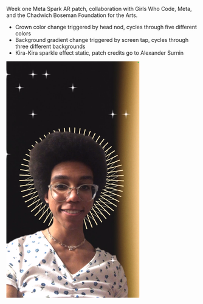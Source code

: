 <p align="center">
  
  Week one Meta Spark AR patch, collaboration with Girls Who Code, Meta, and the Chadwich Boseman Foundation for the Arts.
  
  <ul>
    <li>Crown color change triggered by head nod, cycles through five different colors</li>
    <li>Background gradient change triggered by screen tap, cycles through three different backgrounds</li>
    <li>Kira-Kira sparkle effect static, patch credits go to Alexander Surnin</li>
  </ul>
  <img src="https://raw.githubusercontent.com/violaflora/meta-spark-filters/main/GWC%20x%20Meta%20x%20CBFA/preview.png" width="350" title="hover text">
</p>
